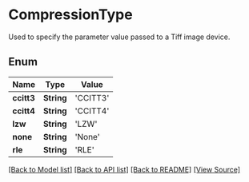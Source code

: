 # CompressionType
Used to specify the parameter value passed to a Tiff image device.

## Enum
Name | Type | Value
------------ | ------------- | -------------
**ccitt3** | **String** | 'CCITT3'
**ccitt4** | **String** | 'CCITT4'
**lzw** | **String** | 'LZW'
**none** | **String** | 'None'
**rle** | **String** | 'RLE'

[[Back to Model list]](../README.md#documentation-for-models) [[Back to API list]](../README.md#documentation-for-api-endpoints) [[Back to README]](../README.md) [[View Source]](../AsposePdfCloud/Models/CompressionType.ts)


